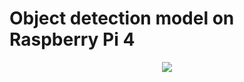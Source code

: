# Object detection model on Raspberry Pi 4

<div align="center">
    <img src="https://github.com/CheesyFrappe/object-detection-on-raspberry-pi/assets/80858788/e56bea78-be0f-43f3-9e1e-aa2f4efd61f0"/>
</div><be>

